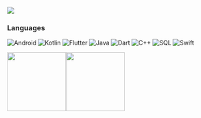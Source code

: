[![](https://github.com/HyunCafe/HyunCafe/blob/main/assests/nightlife.gif)](https://www.govindtank.github.io/)<!-- If you want the template for my gif, email me! -->

### Languages

![Android](https://img.shields.io/badge/-Android-000?&logo=Android)
![Kotlin](https://img.shields.io/badge/-Kotlin-000?&logo=Kotlin)
![Flutter](https://img.shields.io/badge/-Flutter-000?&logo=Flutter)
![Java](https://img.shields.io/badge/-Java-000?&logo=Java&logoColor=007396)
![Dart](https://img.shields.io/badge/-Dart-000?&logo=Dart)
![C++](https://img.shields.io/badge/-C++-000?&logo=c%2b%2b&logoColor=00599C)
![SQL](https://img.shields.io/badge/-SQL-000?&logo=MySQL)
![Swift](https://img.shields.io/badge/-Swift-000?&logo=Swift)


<a href="https://www.govindtank.github.io/"><img height="137px" src="https://github-readme-stats.vercel.app/api?username=kcs-govindtank&hide_title=true&hide_border=true&show_icons=true&include_all_commits=true&count_private=true&line_height=21&text_color=000&icon_color=000&bg_color=0,ea6161,ffc64d,fffc4d,52fa5a&theme=graywhite" /><!-- wi*quL3fcV --><img height="137px" src="https://github-readme-stats.vercel.app/api/top-langs/?username=kcs-govindtank&hide=html&hide_title=true&hide_border=true&layout=compact&langs_count=6&exclude_repo=comp426,Redventures-Movie-Quotes&text_color=000&icon_color=fff&bg_color=0,52fa5a,4dfcff,c64dff&theme=graywhite" /></a>
